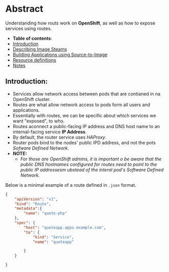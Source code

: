 # Abstract

Understanding how routs work on **OpenShift**, as well as how to expose services using routes.

-  **Table of contents**:
  - [Introduction](#introduction)
  - [Describing Image Steams](#describing-image-streams)
  - [Building Applications using Source-to-Image](#building-app-s2i)
  - [Resource definitions](#resource-definitions)
  - [Notes](#notes)

## Introduction:

- Services allow network access between pods that are contianed in na OpenShift cluster.
- Routes are what allow network access to pods form all users and applications. 
- Essentially with routes, we can be specific about which services we want "exposed", to who.
- Routes aconnect a public-facing IP address and DNS host name to an internal-facing service **IP Address**.
- By default, the router service uses *HAProxy*.
- Router pods bind to the nodes' public IPD address, and not the pots *Sofware Defined Network*.
- **NOTE:**
	- *For those are OpenShift admins, it is important o be aware that the public DNS hostnames configured for routes need to point to the public IP addressesm ubstead of the interal pod's Software Defined Network.*

Below is a minimal example of a route defined in `.json` format.

```json
{
	"apiVersion": "v1",
	"kind": "Route",
	"metadata":{
		"name": "quote-php"
	},
	"spec": {
		"host": "quoteapp.apps.example.com",
		"to": {
			"kind": "Service",
			"name": "quoteapp"

		}
	}

}
```

